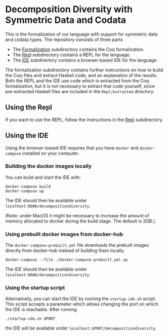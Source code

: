 # Decomposition Diversity with Symmetric Data and Codata

This is the formalization of our language with support for symmetric data and codata types.
The repository consists of three parts

- The [Formalization](Formalization/) subdirectory contains the Coq formalization.
- The [Repl](Repl/) subdirectory contains a REPL for the language.
- The [IDE](ide/) subdirectory contains a browser-based IDE for the language.

The formalization subdirectory contains further instructions on how to build the Coq-files and extract Haskell code, and an explanation of the results.
Both the REPL and the IDE use code which is extracted from the Coq formalization, but it is not necessary to extract that code yourself, since pre-extracted Haskell files are included in the `Repl/extracted` directory.

## Using the Repl

If you want to use the REPL, follow the instructions in the [Repl](Repl/) subdirectory.

## Using the IDE

Using the browser-based IDE requires that you have `docker` and `docker-compose` installed on your computer.

### Building the docker images locally

You can build and start the IDE with:

```console
docker-compose build
docker-compose up
```

The IDE should then be available under `localhost:8080/decompositiondiversity`.

(Note: under MacOS it might be necessary to increase the amount of memory allocated to docker during the build stage. The default is 2GB.).

### Using prebuilt docker images from docker-hub

The `docker-compose-prebuilt.yml` file downloads the prebuilt images directly from docker-hub instead of building them locally.

```console
docker-compose --file ./docker-compose-prebuilt.yml up
```

The IDE should then be available under `localhost:8080/decompositiondiversity`.

### Using the startup script

Alternatively, you can start the IDE by running the `startup-ide.sh` script.
This script accepts a parameter which allows changing the port on which the IDE is reachable.
After running

```
./startup-ide.sh $PORT
```

the IDE will be available under `localhost:$PORT/decompositiondiversity`.

